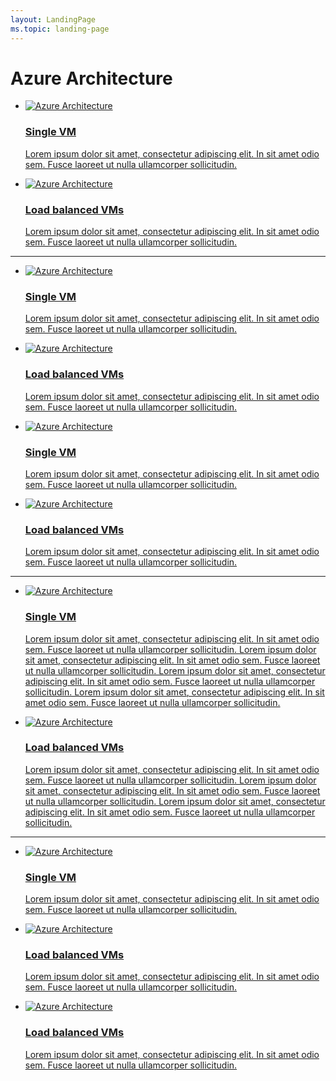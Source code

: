 ```yaml
---
layout: LandingPage
ms.topic: landing-page
---
```

# Azure Architecture

<ul class="panelContent cardsH">
    <li>
        <a href="http://azure.microsoft.com/">
        <div class="cardSize">
            <div class="cardPadding">
                <div class="card">
                    <div class="cardImageOuter">
                        <div class="cardImage bgdAccent1">
                            <img src="http://docs.microsoft.com/en-us/media/hubs/azure/azure-arch-1.svg" alt="Azure Architecture" />
                        </div>
                    </div>
                    <div class="cardText">
                        <h3>Single VM</h3>
						<p>Lorem ipsum dolor sit amet, consectetur adipiscing elit. In sit amet odio sem. Fusce laoreet ut nulla ullamcorper sollicitudin.</p>
                    </div>
                </div>
            </div>
        </div>
        </a>
    </li>
    <li>
        <a href="http://azure.microsoft.com/">
        <div class="cardSize">
            <div class="cardPadding">
                <div class="card">
                    <div class="cardImageOuter">
                        <div class="cardImage bgdAccent1">
                            <img src="http://docs.microsoft.com/en-us/media/hubs/azure/azure-arch-1.svg" alt="Azure Architecture" />
                        </div>
                    </div>
                    <div class="cardText">
                        <h3>Load balanced VMs</h3>
						<p>Lorem ipsum dolor sit amet, consectetur adipiscing elit. In sit amet odio sem. Fusce laoreet ut nulla ullamcorper sollicitudin.</p>
                    </div>
                </div>
            </div>
        </div>
        </a>
    </li>
</ul>

---

<ul class="panelContent cardsI">
    <li>
        <a href="http://azure.microsoft.com/">
        <div class="cardSize">
            <div class="cardPadding">
                <div class="card">
                    <div class="cardImageOuter">
                        <div class="cardImage">
                            <img src="https://docs.microsoft.com/en-us/media/common/placeholder.svg" alt="Azure Architecture" />
                        </div>
                    </div>
                    <div class="cardText">
                        <h3>Single VM</h3>
						<p>Lorem ipsum dolor sit amet, consectetur adipiscing elit. In sit amet odio sem. Fusce laoreet ut nulla ullamcorper sollicitudin.</p>
                    </div>
                </div>
            </div>
        </div>
        </a>
    </li>
    <li>
        <a href="http://azure.microsoft.com/">
        <div class="cardSize">
            <div class="cardPadding">
                <div class="card">
                    <div class="cardImageOuter">
                        <div class="cardImage">
                            <img src="https://docs.microsoft.com/en-us/media/common/placeholder.svg" alt="Azure Architecture" />
                        </div>
                    </div>
                    <div class="cardText">
                        <h3>Load balanced VMs</h3>
						<p>Lorem ipsum dolor sit amet, consectetur adipiscing elit. In sit amet odio sem. Fusce laoreet ut nulla ullamcorper sollicitudin.</p>
                    </div>
                </div>
            </div>
        </div>
        </a>
    </li>
	<li>
        <a href="http://azure.microsoft.com/">
        <div class="cardSize">
            <div class="cardPadding">
                <div class="card">
                    <div class="cardImageOuter">
                        <div class="cardImage">
                            <img src="https://docs.microsoft.com/en-us/media/common/placeholder.svg" alt="Azure Architecture" />
                        </div>
                    </div>
                    <div class="cardText">
                        <h3>Single VM</h3>
						<p>Lorem ipsum dolor sit amet, consectetur adipiscing elit. In sit amet odio sem. Fusce laoreet ut nulla ullamcorper sollicitudin.</p>
                    </div>
                </div>
            </div>
        </div>
        </a>
    </li>
    <li>
        <a href="http://azure.microsoft.com/">
        <div class="cardSize">
            <div class="cardPadding">
                <div class="card">
                    <div class="cardImageOuter">
                        <div class="cardImage">
                            <img src="https://docs.microsoft.com/en-us/media/common/placeholder.svg" alt="Azure Architecture" />
                        </div>
                    </div>
                    <div class="cardText">
                        <h3>Load balanced VMs</h3>
						<p>Lorem ipsum dolor sit amet, consectetur adipiscing elit. In sit amet odio sem. Fusce laoreet ut nulla ullamcorper sollicitudin.</p>
                    </div>
                </div>
            </div>
        </div>
        </a>
    </li>
</ul>

---

<ul class="panelContent cardsJ">
    <li>
        <a href="http://azure.microsoft.com/">
        <div class="cardSize">
            <div class="cardPadding">
                <div class="card">
                    <div class="cardImageOuter">
                        <div class="cardImage">
                            <img src="https://docs.microsoft.com/en-us/media/common/placeholder.svg" alt="Azure Architecture" />
                        </div>
                    </div>
                    <div class="cardText">
                        <h3>Single VM</h3>
						<p>Lorem ipsum dolor sit amet, consectetur adipiscing elit. In sit amet odio sem. Fusce laoreet ut nulla ullamcorper sollicitudin. Lorem ipsum dolor sit amet, consectetur adipiscing elit. In sit amet odio sem. Fusce laoreet ut nulla ullamcorper sollicitudin. Lorem ipsum dolor sit amet, consectetur adipiscing elit. In sit amet odio sem. Fusce laoreet ut nulla ullamcorper sollicitudin. Lorem ipsum dolor sit amet, consectetur adipiscing elit. In sit amet odio sem. Fusce laoreet ut nulla ullamcorper sollicitudin.</p>
                    </div>
                </div>
            </div>
        </div>
        </a>
    </li>
    <li>
        <a href="http://azure.microsoft.com/">
        <div class="cardSize">
            <div class="cardPadding">
                <div class="card">
                    <div class="cardImageOuter">
                        <div class="cardImage">
                            <img src="https://docs.microsoft.com/en-us/media/common/placeholder.svg" alt="Azure Architecture" />
                        </div>
                    </div>
                    <div class="cardText">
                        <h3>Load balanced VMs</h3>
						<p>Lorem ipsum dolor sit amet, consectetur adipiscing elit. In sit amet odio sem. Fusce laoreet ut nulla ullamcorper sollicitudin. Lorem ipsum dolor sit amet, consectetur adipiscing elit. In sit amet odio sem. Fusce laoreet ut nulla ullamcorper sollicitudin. Lorem ipsum dolor sit amet, consectetur adipiscing elit. In sit amet odio sem. Fusce laoreet ut nulla ullamcorper sollicitudin.</p>
                    </div>
                </div>
            </div>
        </div>
        </a>
    </li>
</ul>

---

<ul class="panelContent cardsK">
    <li>
        <a href="http://azure.microsoft.com/">
        <div class="cardSize">
            <div class="cardPadding">
                <div class="card">
                    <div class="cardImageOuter">
                        <div class="cardImage bgdAccent1">
                            <img src="https://docs.microsoft.com/en-us/media/common/placeholder.svg" alt="Azure Architecture" />
                        </div>
                    </div>
                    <div class="cardText">
                        <h3>Single VM</h3>
						<p>Lorem ipsum dolor sit amet, consectetur adipiscing elit. In sit amet odio sem. Fusce laoreet ut nulla ullamcorper sollicitudin.</p>
                    </div>
                </div>
            </div>
        </div>
        </a>
    </li>
    <li>
        <a href="http://azure.microsoft.com/">
        <div class="cardSize">
            <div class="cardPadding">
                <div class="card">
                    <div class="cardImageOuter">
                        <div class="cardImage bgdAccent1">
                            <img src="https://docs.microsoft.com/en-us/media/common/placeholder.svg" alt="Azure Architecture" />
                        </div>
                    </div>
                    <div class="cardText">
                        <h3>Load balanced VMs</h3>
						<p>Lorem ipsum dolor sit amet, consectetur adipiscing elit. In sit amet odio sem. Fusce laoreet ut nulla ullamcorper sollicitudin.</p>
                    </div>
                </div>
            </div>
        </div>
        </a>
    </li>
	<li>
        <a href="http://azure.microsoft.com/">
        <div class="cardSize">
            <div class="cardPadding">
                <div class="card">
                    <div class="cardImageOuter">
                        <div class="cardImage bgdAccent1">
                            <img src="https://docs.microsoft.com/en-us/media/common/placeholder.svg" alt="Azure Architecture" />
                        </div>
                    </div>
                    <div class="cardText">
                        <h3>Load balanced VMs</h3>
						<p>Lorem ipsum dolor sit amet, consectetur adipiscing elit. In sit amet odio sem. Fusce laoreet ut nulla ullamcorper sollicitudin.</p>
                    </div>
                </div>
            </div>
        </div>
        </a>
    </li>
</ul>
